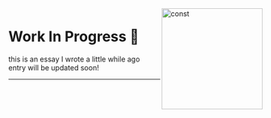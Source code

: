 
<img align="right" src="https://user-images.githubusercontent.com/72156551/155022470-9596f7af-b49f-47da-8c19-b01dc67820bc.png" alt="const" width="200">

<h1 > Work In Progress 🧊</h2>
<p>
  this is an essay I wrote a little while ago
  <br>
  entry will be updated soon!
</p>

___
